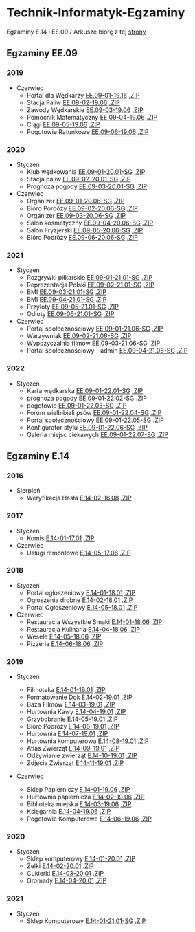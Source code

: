 # Technik-Informatyk-Egzaminy

Egzaminy E.14 i EE.09 /
Arkusze biorę z tej [strony](https://www.praktycznyegzamin.pl/inf03ee09e14/praktyka/)

## Egzaminy EE.09

### 2019

* Czerwiec
  * Portal dla Wędkarzy [EE.09-01-19.16](/EE.09/EE.09-01-19.06/)  [.ZIP](/EE.09/EE.09-01-19.06/EE.09-01-19.06.zip/)
  * Stacja Paliw [EE.09-02-19.06](EE.09/EE.09-02-19.06/) [.ZIP](/EE.09/EE.09-02-19.06/EE.09-02-19.06.zip/)
  * Zawody Wędkarskie [EE.09-03-19.06](EE.09/EE.09-03-19.06/) [.ZIP](/EE.09/EE.09-03-19.06/EE.09-03-19.06.zip/)
  * Pomocnik Matematyczny [EE.09-04-19.06](EE.09/EE.09-04-19.06/) [.ZIP](/EE.09/EE.09-04-19.06/EE.09-04-19.06.zip/)
  * Ciągi [EE.09-05-19.06](EE.09/EE.09-05-19.06/) [.ZIP](/EE.09/EE.09-05-19.06/EE.09-05-19.06.zip/)
  * Pogotowie Ratunkowe [EE.09-06-19.06](/EE.09/EE.09-06-19.06/) [.ZIP](/EE.09/EE.09-06-19.06/EE.09-06-19.06.zip/)

### 2020

* Styczeń
  * Klub wędkowania [EE.09-01-20.01-SG](/EE.09/EE.09-01-20.01-SG/) [.ZIP](/EE.09/EE.09-01-20.01-SG/EE.09-01-20.01-SG.zip/)
  * Stacja paliw [EE.09-02-20.01-SG](/EE.09/EE.09-01-20.01-SG/) [.ZIP](/EE.09/EE.09-02-20.01-SG/EE.09-01-20.01-SG.zip/)
  * Prognoza pogody [EE.09-03-20.01-SG](/EE.09/EE.09-03-20.01-SG/) [.ZIP](/EE.09/EE.09-03-20.01-SG/EE.09-03-20.01-SG.zip/)
* Czerwiec
  * Organizer [EE.09-01-20.06-SG](/EE.09/EE.09-01-20.06-SG/) [.ZIP](/EE.09/EE.09-01-20.06-SG/EE.09-01-20.06-SG.zip/)
  * Bióro Pordóży [EE.09-02-20.06-SG](/EE.09/EE.09-02-20.06-SG/) [.ZIP](/EE.09/EE.09-02-20.06-SG/EE.09-02-20.06-SG/.zip/)
  * Organizer [EE.09-03-20.06-SG](/EE.09/EE.09-03-20.06-SG/) [.ZIP](/EE.09/EE.09-03-20.06-SG/EE.09-03-20.06-SG.zip/)
  * Salon kosmetyczny [EE.09-04-20.06-SG](/EE.09/EE.09-04-20.06-SG/) [.ZIP](/EE.09/EE.09-04-20.06-SG/EE.09-04-20.06-SG.zip/)
  * Salon Fryzjerski [EE.09-05-20.06-SG](/EE.09/EE.09-05-20.06-SG/) [.ZIP](/EE.09/EE.09-05-20.06-SG/EE.09-05-20.06-SG.zip/)
  * Bióro Podróży [EE.09-06-20.06-SG](/EE.09/EE.09-06-20.06-SG/) [.ZIP](/EE.09/EE.09-06-20.06-SG/EE.09-06-20.06-SG.zip/)

### 2021

* Styczeń
  * Rozgrywki piłkarskie [EE.09-01-21.01-SG](/EE.09/EE.09-01-21.01-SG/) [.ZIP](/EE.09/EE.09-01-21.01-SG/EE.09-01-21.01-SG.zip/)
  * Reprezentacja Polski [EE.09-02-21.01-SG](/EE.09/EE.09-02-21.01-SG/) [.ZIP](/EE.09/EE.09-02-21.01-SG/EE.09-02-21.01-SG.zip/)
  * BMI [EE.09-03-21.01-SG](/EE.09/EE.09-03-21.01-SG/) [.ZIP](/EE.09/EE.09-03-21.01-SG/EE.09-03-21.01-SG.zip/)
  * BMI [EE.09-04-21.01-SG](/EE.09/EE.09-04-21.01-SG/) [.ZIP](/EE.09/EE.09-04-21.01-SG/EE.09-04-21.01-SG/)
  * Przyloty [EE.09-05-21.01-SG](/EE.09/EE.09-05-21.01-SG/) [.ZIP](/EE.09/EE.09-05-21.01-SG/EE.09-05-21.01-SG.zip/)
  * Odloty [EE.09-06-21.01-SG](/EE.09/EE.09-06-21.01-SG/) [.ZIP](/EE.09/EE.09-06-21.01-SG/EE.09-06-21.01-SG.zip/)
* Czerwiec
  * Portal społecznościowy [EE.09-01-21.06-SG](/EE.09/EE.09-01-21.06-SG/) [.ZIP](/EE.09/EE.09-01-21.06-SG/EE.09-01-21.06-SG.zip/)
  * Warzywniak [EE.09-02-21.06-SG](/EE.09/EE.09-02-21.06-SG/) [.ZIP](/EE.09/EE.09-02-21.06-SG/EE.09-02-21.06-SG.zip/)
  * Wypożyczalnia filmów [EE.09-03-21.06-SG](/EE.09/EE.09-03-21.06-SG/) [.ZIP](/EE.09/EE.09-03-21.06-SG/EE.09-03-21.06-SG.zip/)
  * Portal społecznościowy - admin [EE.09-04-21.06-SG](/EE.09/EE.09-04-21.06-SG/) [.ZIP](/EE.09/EE.09-04-21.06-SG/EE.09-04-21.06-SG.zip/)

### 2022

* Styczeń
  * Karta wędkarska [EE.09-01-22.01-SG](/EE.09/EE.09-01-22.01-SG/) [.ZIP](/EE.09/EE.09-01-22.01-SG/EE.09-01-22.01-SG.zip/)
  * prognoza pogody [EE.09-01-22.02-SG](/EE.09/EE.09-01-22.02-SG/) [.ZIP](/EE.09/EE.09-01-22.02-SG/EE.09-01-22.02-SG.zip/)
  * pogotowie [EE.09-01-22.03-SG](/EE.09/EE.09-01-22.03-SG/) [.ZIP](/EE.09/EE.09-01-22.03-SG/EE.09-01-22.03-SG.zip/)
  * Forum wielbibieli psów [EE.09-01-22.04-SG](/EE.09/EE.09-01-22.04-SG/) [.ZIP](/EE.09/EE.09-01-22.04-SG/EE.09-01-22.04-SG.zip/)
  * Portal społecznościowy [EE.09-01-22.05-SG](/EE.09/EE.09-01-22.05-SG/) [.ZIP](/EE.09/EE.09-01-22.05-SG/EE.09-01-22.05-SG.zip/)
  * Konfigurator stylu [EE.09-01-22.06-SG](/EE.09/EE.09-01-22.06-SG/) [.ZIP](/EE.09/EE.09-01-22.06-SG/EE.09-01-22.06-SG.zip/)
  * Galeria miejsc ciekawych [EE.09-01-22.07-SG](/EE.09/EE.09-01-22.07-SG/) [.ZIP](/EE.09/EE.09-01-22.07-SG/EE.09-01-22.07-SG.zip/)

## Egzaminy E.14

### 2016

* Sierpień
  * Weryfikacja Hasła [E.14-02-16.08](/E.14/E.14-02-16.08) [.ZIP](/E.14/E.14-02-16.08/E.14-02-16.08.zip/)

### 2017

* Styczeń
  * Komis [E.14-01-17.01](/E.14/E.14-01-17.01/) [.ZIP](/E.14/E.14-01-17.01/E.14-01-17.01.zip/)
* Czerwiec
  * Usługi remontowe [E.14-05-17.06](/E.14/E.14-05-17.06/) [.ZIP](/E.14/E.14-05-17.06/E.14-05-17.06.zip/)

### 2018

* Styczeń
  * Portal ogłoszeniowy [E.14-01-18.01](/E.14/E.14-01-18.01/) [.ZIP](/E.14/E.14-01-18.01/E.14-01-18.01.zip/)
  * Ogłoszenia drobne [E.14-02-18.01](/E.14/E.14-02-18.01/)  [.ZIP](/E.14/E.14-02-18.01/E.14-02-18.01.zip/)
  * Portal Ogłoszeniowy [E.14-05-18.01](/E.14/E.14-05-18.01/)  [.ZIP](/E.14/E.14-05-18.01/E.14-05-18.01.zip/)
* Czerwiec
  * Restauracja Wszystkie Smaki [E.14-01-18.06](/E.14/E.14-01-18.06/)  [.ZIP](/E.14/E.14-01-18.06/E.14-01-18.06.zip/)
  * Restauracja Kulinaria [E.14-04-18.06](/E.14/E.14-04-18.06/)  [.ZIP](/E.14/E.14-04-18.06/E.14-04-18.06.zip/)
  * Wesele [E.14-05-18.06](/E.14/E.14-05-18.06/)  [.ZIP](/E.14/E.14-05-18.06/E.14-05-18.06.zip/)
  * Pizzeria [E.14-06-18.06](/E.14/E.14-06-18.06/)  [.ZIP](/E.14/E.14-06-18.06/E.14-06-18.06.zip/)

### 2019

* Styczeń

  * Filmoteka [E.14-01-19.01](/E.14/E.14-01-19.01/)  [.ZIP](/E.14/E.14-01-19.01/E.14-01-19.01.zip/)
  * Formatowanie Dok [E.14-02-19.01](/E.14/E.14-02-19.01/)  [.ZIP](/E.14/E.14-02-19.01/E.14-02-19.01.zip/)
  * Baza Filmów [E.14-03-19.01](/E.14/E.14-03-19.01/)  [.ZIP](/E.14/E.14-03-19.01/E.14-03-19.01.zip/)
  * Hurtownia Kawy [E.14-04-19.01](/E.14/E.14-04-19.01/)  [.ZIP](/E.14/E.14-04-19.01/E.14-04-19.01.zip/)
  * Grzybobranie [E.14-05-19.01](/E.14/E.14-05-19.01/)  [.ZIP](/E.14/E.14-05-19.01/E.14-05-19.01.zip/)
  * Bióro Podróży [E.14-06-19.01](/E.14/E.14-06-19.01/)  [.ZIP](/E.14/E.14-06-19.01/E.14-06-19.01.zip/)
  * Hurtownia [E.14-07-19.01](/E.14/E.14-07-19.01/)  [.ZIP](/E.14/E.14-06-19.01/E.14-06-19.01.zip/)
  * Hurtownia komputerowa [E.14-08-19.01](/E.14/E.14-08-19.01/)  [.ZIP](/E.14/E.14-08-19.01/E.14-08-19.01.zip/)
  * Atlas Zwierząt [E.14-09-19.01](/E.14/E.14-09-19.01/)  [.ZIP](/E.14/E.14-09-19.01/E.14-09-19.01.zip/)
  * Odżywianie zwierząt [E.14-10-19.01](/E.14/E.14-10-19.01/)  [.ZIP](/E.14/E.14-10-19.01/E.14-10-19.01.zip/)
  * Zdjęcia Zwierząt [E.14-11-19.01](/E.14/E.14-11-19.01/)  [.ZIP](/E.14/E.14-11-19.01/E.14-11-19.01.zip/)
* Czerwiec

  * Sklep Papierniczy [E.14-01-19.06](/E.14/E.14-01-19.06/)  [.ZIP](/E.14/E.14-01-19.06/E.14-01-19.06.zip/)
  * Hurtownia papiernicza [E.14-02-19.06](/E.14/E.14-02-19.06/)  [.ZIP](/E.14/E.14-02-19.06/E.14-02-19.06.zip/)
  * Biblioteka miejska [E.14-03-19.06](/E.14/E.14-03-19.06/)  [.ZIP](/E.14/E.14-03-19.06/E.14-03-19.06.zip/)
  * Księgarnia [E.14-04-19.06](/E.14/E.14-04-19.06/)  [.ZIP](/E.14/E.14-04-19.06/E.14-04-19.06.zip/)

  <!-- * [E.14-05-19.06](/E.14/E.14-05-19.06/) -->

  * Pogotowie Komputerowe [E.14-06-19.06](/E.14/E.14-06-19.06/)  [.ZIP](/E.14/E.14-06-19.06/E.14-06-19.06.zip/)

### 2020

* Styczeń
  * Sklep komputerowy [E.14-01-20.01](/E.14/E.14-01-20.01-SG/)  [.ZIP](/ZIPY/E.14-01-20.01-SG.zip/)
  * Żelki [E.14-02-20.01](/E.14/E.14-02-20.01-SG/)  [.ZIP](/ZIPY/E.14-02-20.01-SG.zip/)
  * Cukierki [E.14-03-20.01](/E.14/E.14-03-20.01-SG/)  [.ZIP](/ZIPY/E.14-03-20.01-SG.zip/)
  * Gromady [E.14-04-20.01](/E.14/E.14-04-20.01/)  [.ZIP](/ZIPY/E.14-04-20.01.zip/)

### 2021

* Styczeń
  * Sklep Komputerowy [E.14-01-21.01-SG](/E.14/E.14-01-21.01-SG/)  [.ZIP](/ZIPY/E.14-01-21.01-SG.zip/)
